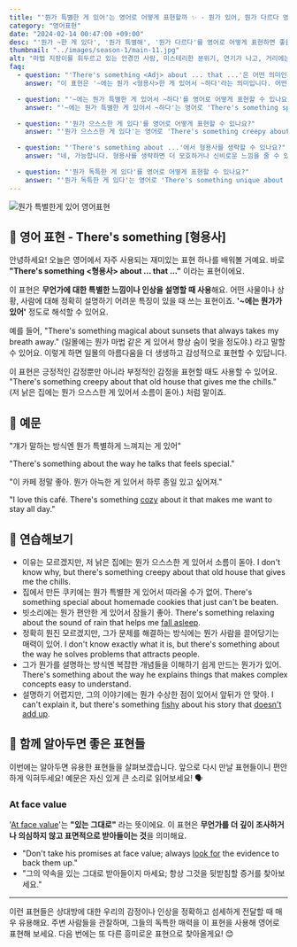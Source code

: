 ```yaml
---
title: "'뭔가 특별한 게 있어'는 영어로 어떻게 표현할까 ✨ - 뭔가 있어, 뭔가 다르다 영어로"
category: "영어표현"
date: "2024-02-14 00:47:00 +09:00"
desc: "'뭔가 ~한 게 있다', '뭔가 특별해', '뭔가 다르다'를 영어로 어떻게 표현하면 좋을까요? '이 도시엔 뭔가 특별한 게 있어', '그의 연기엔 뭔가 독특한 게 있어' 등을 영어로 표현하는 법을 배워봅시다. 다양한 예문을 통해서 연습하고 본인의 표현으로 만들어 보세요."
thumbnail: "../images/season-1/main-11.jpg"
alt: "마법 지팡이를 휘두르고 있는 안경낀 사람, 미스테리한 분위기, 연기가 나고, 거리에는 조명이 켜져있음"
faq:
  - question: "'There's something <Adj> about ... that ...'은 어떤 의미인가요?"
    answer: "이 표현은 '~에는 뭔가 <형용사>한 게 있어서 ~하다'라는 의미입니다. 어떤 사물, 상황, 또는 사람에 대해 특별하거나 독특한 특징을 설명할 때 사용합니다. 정확히 설명하기 어려운 느낌이나 인상을 표현할 때 유용합니다."

  - question: "'~에는 뭔가 특별한 게 있어서 ~하다'를 영어로 어떻게 표현할 수 있나요?"
    answer: "'~에는 뭔가 특별한 게 있어서 ~하다'는 영어로 'There's something special about ... that ...'로 표현할 수 있습니다. 예를 들어, '집에서 만든 쿠키에는 뭔가 특별한 게 있어서 따라올 수가 없어'는 'There's something special about homemade cookies that just can't be beaten'으로 말할 수 있습니다."

  - question: "'뭔가 으스스한 게 있다'를 영어로 어떻게 표현할 수 있나요?"
    answer: "'뭔가 으스스한 게 있다'는 영어로 'There's something creepy about ...'로 표현할 수 있습니다. 예를 들어, '저 낡은 집에는 뭔가 으스스한 게 있어서 소름이 돋아'는 'There's something creepy about that old house that gives me the chills'로 말할 수 있습니다."

  - question: "'There's something about ...'에서 형용사를 생략할 수 있나요?"
    answer: "네, 가능합니다. 형용사를 생략하면 더 모호하거나 신비로운 느낌을 줄 수 있습니다. 예를 들어, 'There's something about this song that keeps me listening to it on repeat'(이 노래에는 뭔가가 있어서 계속 듣게 돼)처럼 사용할 수 있습니다."

  - question: "'뭔가 독특한 게 있다'를 영어로 어떻게 표현할 수 있나요?"
    answer: "'뭔가 독특한 게 있다'는 영어로 'There's something unique about ...'로 표현할 수 있습니다. 예를 들어, '이 식당의 맛에는 뭔가 독특한 게 있어서 계속 가게 돼'는 'There's something unique about this restaurant's flavors that keeps me coming back'으로 말할 수 있습니다."
---
```


![뭔가 특별한게 있어 영어표현](../images/season-1/main-11.jpg)

## 🌟 영어 표현 - There's something [형용사]

안녕하세요! 오늘은 영어에서 자주 사용되는 재미있는 표현 하나를 배워볼 거예요. 바로 **"There's something <형용사> about ... that ..."** 이라는 표현이에요.

이 표현은 **무언가에 대한 특별한 느낌이나 인상을 설명할 때 사용**해요. 어떤 사물이나 상황, 사람에 대해 정확히 설명하기 어려운 특징이 있을 때 쓰는 표현이죠. **'~에는 뭔가가 있어'** 정도로 해석할 수 있어요.

예를 들어, "There's something magical about sunsets that always takes my breath away." (일몰에는 뭔가 마법 같은 게 있어서 항상 숨이 멎을 정도야.) 라고 말할 수 있어요. 이렇게 하면 일몰의 아름다움을 더 생생하고 감성적으로 표현할 수 있답니다.

이 표현은 긍정적인 감정뿐만 아니라 부정적인 감정을 표현할 때도 사용할 수 있어요. "There's something creepy about that old house that gives me the chills." (저 낡은 집에는 뭔가 으스스한 게 있어서 소름이 돋아.) 처럼 말이죠.

## 📖 예문

"걔가 말하는 방식엔 뭔가 특별하게 느껴지는 게 있어"

"There's something about the way he talks that feels special."

"이 카페 정말 좋아. 뭔가 아늑한 게 있어서 하루 종일 있고 싶어져."

"I love this café. There's something [cozy](/blog/in-english/408.cozy/) about it that makes me want to stay all day."

## 💬 연습해보기

<ul data-interactive-list>
  <li data-interactive-item>
    <span data-toggler>이유는 모르겠지만, 저 낡은 집에는 뭔가 으스스한 게 있어서 소름이 돋아.</span>
    <span data-answer>I don't know why, but there's something creepy about that old house that gives me the chills.</span>
  </li>
  <li data-interactive-item>
    <span data-toggler>집에서 만든 쿠키에는 뭔가 특별한 게 있어서 따라올 수가 없어.</span>
    <span data-answer>There's something special about homemade cookies that just can't be beaten.</span>
  </li>
  <li data-interactive-item>
    <span data-toggler>빗소리에는 뭔가 편안한 게 있어서 잠들기 좋아.</span>
    <span data-answer>There's something relaxing about the sound of rain that helps me <a href="/blog/in-english/075.fall-asleep/">fall asleep</a>.</span>
  </li>
  <li data-interactive-item>
    <span data-toggler>정확히 뭔진 모르겠지만, 그가 문제를 해결하는 방식에는 뭔가 사람을 끌어당기는 매력이 있어.</span>
    <span data-answer>I don't know exactly what it is, but there's something about the way he solves problems that attracts people.</span>
  </li>
  <li data-interactive-item>
    <span data-toggler>그가 뭔가를 설명하는 방식엔 복잡한 개념들을 이해하기 쉽게 만드는 뭔가가 있어.</span>
    <span data-answer>There's something about the way he explains things that makes complex concepts easy to understand.</span>
  </li>
  <li data-interactive-item>
    <span data-toggler>설명하기 어렵지만, 그의 이야기에는 뭔가 수상한 점이 있어서 앞뒤가 안 맞아.</span>
    <span data-answer>I can't explain it, but there's something <a href="/blog/vocab-1/006.fishy/">fishy</a> about his story that <a href="/blog/vocab-1/013.do-not-add-up/">doesn't add up</a>.</span>
  </li>
</ul>

## 🤝 함께 알아두면 좋은 표현들

이번에는 알아두면 유용한 표현들을 살펴보겠습니다. 앞으로 다시 만날 표현들이니 편안하게 익혀두세요! 예문은 자신 있게 큰 소리로 읽어보세요! 🗣️

### At face value

'[At face value](/blog/in-english/223.at-face-value/)'는 **"있는 그대로"** 라는 뜻이에요. 이 표현은 **무언가를 더 깊이 조사하거나 의심하지 않고 표면적으로 받아들이는 것**을 의미해요.

- "Don't take his promises at face value; always [look for](/blog/in-english/173.look-for/) the evidence to back them up."
- "그의 약속을 있는 그대로 받아들이지 마세요; 항상 그것을 뒷받침할 증거를 찾아보세요."

---

이런 표현들은 상대방에 대한 우리의 감정이나 인상을 정확하고 섬세하게 전달할 때 매우 유용해요. 주변 사람들을 관찰하며, 그들의 독특한 매력을 이 표현을 사용해 영어로 표현해 보세요. 다음 번에는 또 다른 흥미로운 표현으로 찾아올게요! 😊
